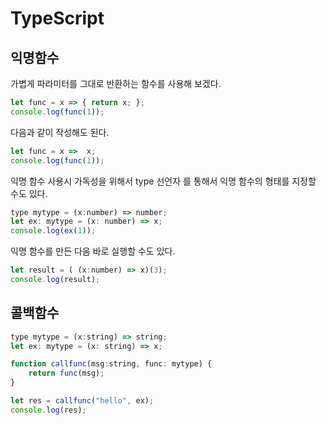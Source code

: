 # TypeScript

## 익명함수

가볍게 파라미터를 그대로 반환하는 함수를 사용해 보겠다.

```javascript
let func = x => { return x; };
console.log(func(1));
```

다음과 같이 작성해도 된다.

```javascript
let func = x =>  x;
console.log(func(1));
```

익명 함수 사용시 가독성을 위해서 type 선언자 를 통해서 익명 함수의 형태를 지정할 수도 있다.

```javascript
type mytype = (x:number) => number; 
let ex: mytype = (x: number) => x; 
console.log(ex(1));
```

익명 함수를 만든 다음 바로 실행할 수도 있다.

```javascript
let result = ( (x:number) => x)(3);
console.log(result);
```

## 콜백함수

```javascript
type mytype = (x:string) => string; 
let ex: mytype = (x: string) => x; 

function callfunc(msg:string, func: mytype) {
    return func(msg);
}

let res = callfunc("hello", ex);
console.log(res);
```
